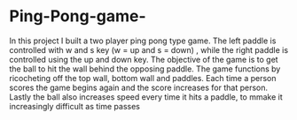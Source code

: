 # Ping-Pong-game-
In this project I built a two player ping pong type game. The left paddle is controlled with w and s key (w 
= up and s = down) , while the right paddle is controlled using the up and down key. The objective of the 
game is to get the ball to hit the wall behind the opposing paddle. The game functions by ricocheting off 
the top wall, bottom wall and paddles. Each time a person scores the game begins again and the score 
increases for that person. Lastly the ball also increases speed every time it hits a paddle, to mmake it 
increasingly difficult as time passes
